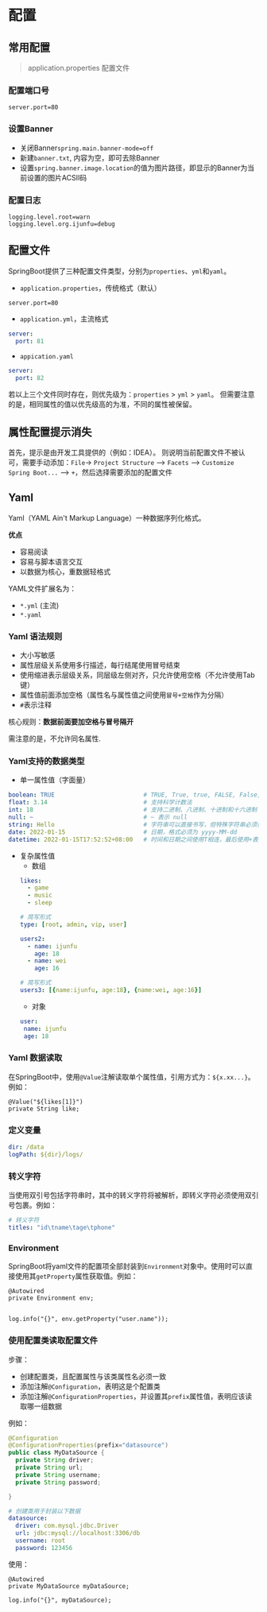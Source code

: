 # 配置

## 常用配置

> application.properties 配置文件

### 配置端口号

```properties
server.port=80
```

### 设置Banner

+ 关闭Banner`spring.main.banner-mode=off`
+ 新建`banner.txt`, 内容为空，即可去除Banner
+ 设置`spring.banner.image.location`的值为图片路径，即显示的Banner为当前设置的图片ACSII码


### 配置日志

```properties
logging.level.root=warn
logging.level.org.ijunfu=debug
```


## 配置文件

SpringBoot提供了三种配置文件类型，分别为`properties`、`yml`和`yaml`。

+ `application.properties`，传统格式（默认）
```properties
server.port=80
```
+ `application.yml`，主流格式
```yml
server: 
  port: 81
```
+ `appication.yaml`
```yaml
server: 
  port: 82
```

若以上三个文件同时存在，则优先级为：`properties` > `yml` > `yaml`。
但需要注意的是，相同属性的值以优先级高的为准，不同的属性被保留。


## 属性配置提示消失

首先，提示是由开发工具提供的（例如：IDEA）。 则说明当前配置文件不被认可，需要手动添加：`File`-> `Project Structure`  --> `Facets` --> `Customize Spring Boot...` -->  `+`，然后选择需要添加的配置文件


## Yaml

Yaml（YAML Ain't Markup Language）一种数据序列化格式。

**优点**
+ 容易阅读
+ 容易与脚本语言交互
+ 以数据为核心，重数据轻格式

YAML文件扩展名为：
+ `*.yml` (主流)
+ `*.yaml`


### Yaml 语法规则
+ 大小写敏感
+ 属性层级关系使用多行描述，每行结尾使用冒号结束
+ 使用缩进表示层级关系，同层级左侧对齐，只允许使用空格（不允许使用Tab键）
+ 属性值前面添加空格（属性名与属性值之间使用`冒号+空格`作为分隔）
+ `#`表示注释

核心规则：**数据前面要加空格与冒号隔开**


需注意的是，不允许同名属性.


### Yaml支持的数据类型

+ 单一属性值（字面量）
```yaml
boolean: TRUE                         # TRUE, True, true, FALSE, False, false 均可
float: 3.14                           # 支持科学计数法
int: 18                               # 支持二进制、八进制、十进制和十六进制
null: ~                               # ~ 表示 null
string: Hello                         # 字符串可以直接书写，但特殊字符串必须使用双引号包裹
date: 2022-01-15                      # 日期，格式必须为 yyyy-MM-dd
datetime: 2022-01-15T17:52:52+08:00   # 时间和日期之间使用T相连，最后使用+表示时区
```
+ 复杂属性值
  + 数组
  ```yaml
  likes: 
    - game
    - music
    - sleep
  
  # 简写形式
  type: [root, admin, vip, user]
  
  users2:
    - name: ijunfu
      age: 18
    - name: wei
      age: 16
  
  # 简写形式
  users3: [{name:ijunfu, age:18}, {name:wei, age:16}]
  ```
  + 对象
  ```yaml
  user: 
   name: ijunfu
   age: 18
  ```
  
### Yaml 数据读取
在SpringBoot中，使用`@Value`注解读取单个属性值，引用方式为：`${x.xx...}`。
例如：
```
@Value("${likes[1]}")
private String like;
```

### 定义变量
```yaml
dir: /data
logPath: ${dir}/logs/
```

### 转义字符
当使用双引号包括字符串时，其中的转义字符将被解析，即转义字符必须使用双引号包裹。例如：
```yaml
# 转义字符
titles: "id\tname\tage\tphone"
```

### Environment
SpringBoot将yaml文件的配置项全部封装到`Environment`对象中。使用时可以直接使用其`getProperty`属性获取值。例如：
```
@Autowired
private Environment env;


log.info("{}", env.getProperty("user.name"));
```

### 使用配置类读取配置文件
步骤：
+ 创建配置类，且配置属性与该类属性名必须一致
+ 添加注解`@Configuration`，表明这是个配置类
+ 添加注解`@ConfigurationProperties`，并设置其`prefix`属性值，表明应该读取哪一组数据

例如：
```java
@Configuration
@ConfigurationProperties(prefix="datasource")
public class MyDataSource {
  private String driver;
  private String url;
  private String username;
  private String password;

}
```

```yaml
# 创建类用于封装以下数据
datasource:
  driver: com.mysql.jdbc.Driver
  url: jdbc:mysql://localhost:3306/db
  username: root
  password: 123456
```

使用：
```
@Autowired
private MyDataSource myDataSource;
    
log.info("{}", myDataSource);
```